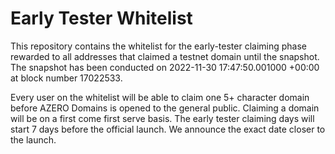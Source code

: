 # Early Tester Whitelist
This repository contains the whitelist for the early-tester claiming phase rewarded to all addresses that claimed a testnet domain until the snapshot.
The snapshot has been conducted on 2022-11-30 17:47:50.001000 +00:00 at block number 17022533. 

Every user on the whitelist will be able to claim one 5+ character domain before AZERO Domains is opened to the general public. Claiming a domain will be on a first come first serve basis. The early tester claiming days will start 7 days before the official launch. We announce the exact date closer to the launch. 
